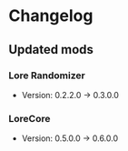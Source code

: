 # Changelog


## Updated mods

### Lore Randomizer

- Version: 0.2.2.0 -> 0.3.0.0

### LoreCore

- Version: 0.5.0.0 -> 0.6.0.0


